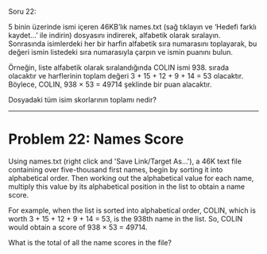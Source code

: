 Soru 22: 

5 binin üzerinde ismi içeren 46KB’lık names.txt (sağ tıklayın ve ‘Hedefi farklı kaydet…’ ile indirin) dosyasını indirerek, alfabetik olarak sıralayın. Sonrasında isimlerdeki her bir harfin alfabetik sıra numarasını toplayarak, bu değeri ismin listedeki sıra numarasıyla çarpın ve ismin puanını bulun.

Örneğin, liste alfabetik olarak sıralandığında COLIN ismi 938. sırada olacaktır ve harflerinin toplam değeri 3 + 15 + 12 + 9 + 14 = 53 olacaktır. Böylece, COLIN, 938 × 53 = 49714 şeklinde bir puan alacaktır.

Dosyadaki tüm isim skorlarının toplamı nedir?

---

# Problem 22: Names Score

Using names.txt (right click and 'Save Link/Target As...'), a 46K text file containing over five-thousand first names, begin by sorting it into alphabetical order. Then working out the alphabetical value for each name, multiply this value by its alphabetical position in the list to obtain a name score.

For example, when the list is sorted into alphabetical order, COLIN, which is worth 3 + 15 + 12 + 9 + 14 = 53, is the 938th name in the list. So, COLIN would obtain a score of 938 × 53 = 49714.

What is the total of all the name scores in the file?